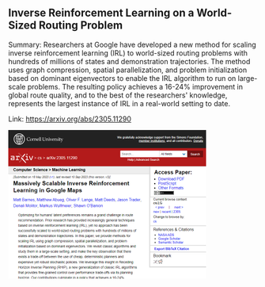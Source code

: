 ## Inverse Reinforcement Learning on a World-Sized Routing Problem
Summary: Researchers at Google have developed a new method for scaling inverse reinforcement learning (IRL) to world-sized routing problems with hundreds of millions of states and demonstration trajectories. The method uses graph compression, spatial parallelization, and problem initialization based on dominant eigenvectors to enable the IRL algorithm to run on large-scale problems. The resulting policy achieves a 16-24% improvement in global route quality, and to the best of the researchers' knowledge, represents the largest instance of IRL in a real-world setting to date.

Link: https://arxiv.org/abs/2305.11290

<img src="/img/3dd2f9cb-efc8-4995-bc46-91cb8a4efc1d.png" width="400" />
<br/><br/>
